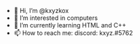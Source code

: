 - 👋 Hi, I’m @kxyzkox
- 👀 I’m interested in computers
- 🌱 I’m currently learning HTML and C++
- 📫 How to reach me: discord: kxyz.#5762

<!---
kxyzkox/kxyzkox is a ✨ special ✨ repository because its `README.md` (this file) appears on your GitHub profile.
You can click the Preview link to take a look at your changes.
--->
